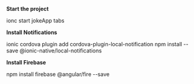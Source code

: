 **Start the project**

ionc start jokeApp tabs

**Install Notifications**

ionic cordova plugin add cordova-plugin-local-notification
npm install --save @ionic-native/local-notifications

**Install Firebase**

npm install firebase @angular/fire --save
